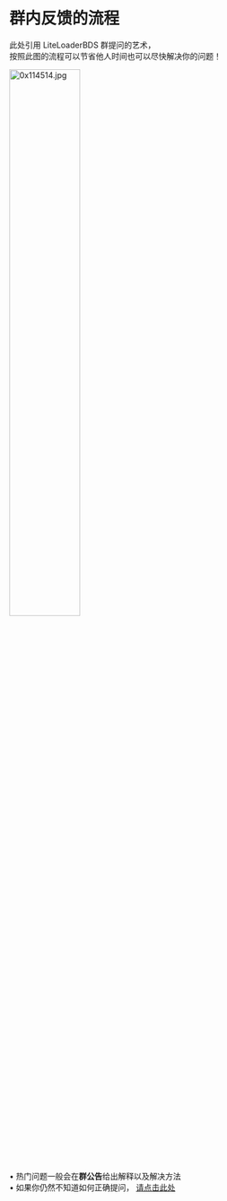 # 群内反馈的流程

此处引用 LiteLoaderBDS 群提问的艺术，  
按照此图的流程可以节省他人时间也可以尽快解决你的问题！

<!-- 缩放图片 -->
<p><img src="https://img1.imgtp.com/2023/07/31/8N8eLxNs.jpg" alt="0x114514.jpg" style="width:50%;"></p>

 • 热门问题一般会在**群公告**给出解释以及解决方法  
 • 如果你仍然不知道如何正确提问，
[请点击此处](https://github.com/oldratlee/translations/blob/master/how-to-ask-questions-the-smart-way/README.md)

<!-- ## 截图要截全

截图不截全是新人常犯的错误,不完整的信息会让群友血压升高

## 待人要核膳

可能群友的态度不是那么好,不喜欢你可以忽视他

群友都应该是出于好心的,~~记得解决问题后说声谢谢~~

## 学会使用搜索引擎

必应真是个好东西,多用用

比方说我用npm安装某个包报错了,那我的搜索关键词就是:

npm xxxx 安装 报错

必要时可以再加点关键词提高精确度

### 学会看群公告

反馈问题前先看看常见问题和群公告,万一解决了呢

~~不看群公告就反馈问题统统给我吊在老歪脖子树上吊死~~ -->
